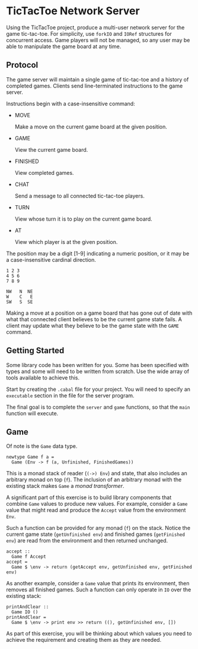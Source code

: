TicTacToe Network Server
========================

Using the TicTacToe project, produce a multi-user network server for the game
tic-tac-toe. For simplicity, use `forkIO` and `IORef` structures for concurrent
access. Game players will not be managed, so any user may be able to manipulate
the game board at any time.

Protocol
--------

The game server will maintain a single game of tic-tac-toe and a history of
completed games. Clients send line-terminated instructions to the game server.

Instructions begin with a case-insensitive command:

* MOVE <position>

  Make a move on the current game board at the given position.

* GAME

  View the current game board.

* FINISHED

  View completed games.

* CHAT <message>

  Send a message to all connected tic-tac-toe players.

* TURN

  View whose turn it is to play on the current game board.

* AT <position>

  View which player is at the given position.

The position may be a digit [1-9] indicating a numeric position, or it may be a
case-insensitive cardinal direction.

    1 2 3
    4 5 6
    7 8 9

    NW   N  NE
    W    C   E
    SW   S  SE

Making a move at a position on a game board that has gone out of date with what
that connected client believes to be the current game state fails. A client may
update what they believe to be the game state with the `GAME` command.

Getting Started
---------------

Some library code has been written for you. Some has been specified with types
and some will need to be written from scratch. Use the wide array of tools
available to achieve this.

Start by creating the `.cabal` file for your project. You will need to specify
an `executable` section in the file for the server program.

The final goal is to complete the `server` and `game` functions, so that the
`main` function will execute.

Game
----

Of note is the `Game` data type.

    newtype Game f a =
      Game (Env -> f (a, Unfinished, FinishedGames))

This is a monad stack of reader (`(->) Env`) and state, that also includes an
arbitrary monad on top (`f`). The inclusion of an arbitrary monad with the
existing stack makes `Game` a _monad transformer_.

A significant part of this exercise is to build library components that combine
`Game` values to produce new values. For example, consider a `Game` value that
might read and produce the `Accept` value from the environment `Env`.

Such a function can be provided for any monad (`f`) on the stack. Notice the
current game state (`getUnfinished env`) and finished games (`getFinished env`)
are read from the environment and then returned unchanged.

    accept ::
      Game f Accept
    accept =
      Game $ \env -> return (getAccept env, getUnfinished env, getFinished env)

As another example, consider a `Game` value that prints its environment, then
removes all finished games. Such a function can only operate in `IO` over the
existing stack:

    printAndClear ::
      Game IO ()
    printAndClear =
      Game $ \env -> print env >> return ((), getUnfinished env, [])

As part of this exercise, you will be thinking about which values you need to
achieve the requirement and creating them as they are needed.
